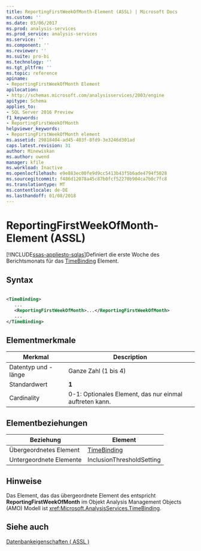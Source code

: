 ```yaml
---
title: ReportingFirstWeekOfMonth-Element (ASSL) | Microsoft Docs
ms.custom: ''
ms.date: 03/06/2017
ms.prod: analysis-services
ms.prod_service: analysis-services
ms.service: ''
ms.component: ''
ms.reviewer: ''
ms.suite: pro-bi
ms.technology: ''
ms.tgt_pltfrm: ''
ms.topic: reference
apiname:
- ReportingFirstWeekOfMonth Element
apilocation:
- http://schemas.microsoft.com/analysisservices/2003/engine
apitype: Schema
applies_to:
- SQL Server 2016 Preview
f1_keywords:
- ReportingFirstWeekOfMonth
helpviewer_keywords:
- ReportingFirstWeekOfMonth element
ms.assetid: 29818404-ad45-403f-8fd9-3e3246d301ad
caps.latest.revision: 31
author: Minewiskan
ms.author: owend
manager: kfile
ms.workload: Inactive
ms.openlocfilehash: e9e883ec00fe9d9cc5413b43f5b6ade4794f5028
ms.sourcegitcommit: f486d12078a45c87b0fcf52270b904ca7b0c7fc8
ms.translationtype: MT
ms.contentlocale: de-DE
ms.lasthandoff: 01/08/2018
---
```

# <a name="reportingfirstweekofmonth-element-assl"></a>ReportingFirstWeekOfMonth-Element (ASSL)
[!INCLUDE[ssas-appliesto-sqlas](../../../includes/ssas-appliesto-sqlas.md)]Definiert die erste Woche des Berichtsmonats für das [TimeBinding](../../../analysis-services/scripting/data-type/timebinding-data-type-assl.md) Element.  
  
## <a name="syntax"></a>Syntax  
  
```xml  
  
<TimeBinding>  
   ...  
   <ReportingFirstWeekOfMonth>...</ReportingFirstWeekOfMonth>  
   ...  
</TimeBinding>  
```  
  
## <a name="element-characteristics"></a>Elementmerkmale  
  
|Merkmal|Description|  
|--------------------|-----------------|  
|Datentyp und -länge|Ganze Zahl (1 bis 4)|  
|Standardwert|**1**|  
|Cardinality|0-1: Optionales Element, das nur einmal auftreten kann.|  
  
## <a name="element-relationships"></a>Elementbeziehungen  
  
|Beziehung|Element|  
|------------------|-------------|  
|Übergeordnetes Element|[TimeBinding](../../../analysis-services/scripting/data-type/timebinding-data-type-assl.md)|  
|Untergeordnete Elemente|InclusionThresholdSetting|  
  
## <a name="remarks"></a>Hinweise  
 Das Element, das das übergeordnete Element des entspricht **ReportingFirstWeekOfMonth** im Objekt Analysis Management Objects (AMO) Modell ist <xref:Microsoft.AnalysisServices.TimeBinding>.  
  
## <a name="see-also"></a>Siehe auch  
 [Datenbankeigenschaften &#40; ASSL &#41;](../../../analysis-services/scripting/properties/properties-assl.md)  
  
  
